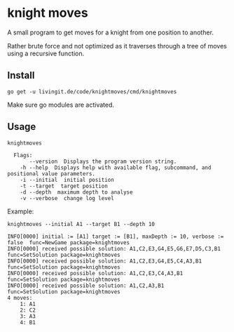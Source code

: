 # knight moves

A small program to get moves for a knight from one position to another.

Rather brute force and not optimized as it traverses through a tree of moves using a recursive function.

## Install

    go get -u livingit.de/code/knightmoves/cmd/knightmoves

Make sure go modules are activated.

## Usage

    knightmoves
    
      Flags: 
           --version  Displays the program version string.
        -h --help  Displays help with available flag, subcommand, and positional value parameters.
        -i --initial  initial position
        -t --target  target position
        -d --depth  maximum depth to analyse
        -v --verbose  change log level

Example:

    knightmoves --initial A1 --target B1 --depth 10

    INFO[0000] initial := [A1] target := [B1], maxDepth := 10, verbose := false  func=NewGame package=knightmoves
    INFO[0000] received possible solution: A1,C2,E3,G4,E5,G6,E7,D5,C3,B1  func=SetSolution package=knightmoves
    INFO[0000] received possible solution: A1,C2,E3,G4,E5,C4,A3,B1  func=SetSolution package=knightmoves
    INFO[0000] received possible solution: A1,C2,E3,C4,A3,B1  func=SetSolution package=knightmoves
    INFO[0000] received possible solution: A1,C2,A3,B1       func=SetSolution package=knightmoves
    4 moves:
        1: A1
        2: C2
        3: A3
        4: B1